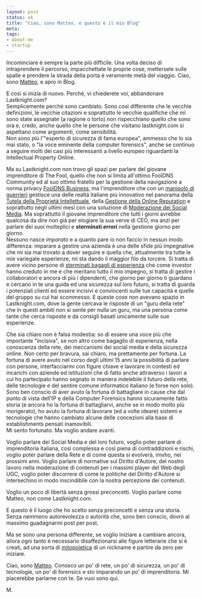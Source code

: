 ```yaml
--- 
layout: post
status: ok
title: "Ciao, sono Matteo, e questo è il mio Blog"
meta: 
tags: 
- about-me
- startup
---
```

Incominciare è sempre la parte più difficile. Una volta deciso di intraprendere il percorso, impacchettate le proprie cose, mettersele sulle spalle e prendere la strada della porta è veramente metà del viaggio.
Ciao, sono [Matteo][me], e apro in Blog.  
  
E così si inizia di nuovo. Perché, vi chiederete voi, abbandonare Lastknight.com?  
Semplicemente perché sono cambiato. Sono così differente che le vecchie definizioni, le vecchie citazioni e soprattutto le vecchie qualifiche che mi sono state assegnate (a ragione o torto) non rispecchiano quello che sono ora e, credo, anche quello che le persone che visitano lastknight.com si aspettano come argomenti, come sensibilità.  
Non sono più l'"esperto di sicurezza di fama europea", ammesso che lo sia mai stato, o "la voce eminente della computer forensics", anche se continuo a seguire molti dei casi più interessanti a livello europeo riguardanti la Intellectual Property Online.  
  
Ma su Lastknight.com non trovo gli spazi per parlare del giovane imprenditore di The Fool, quello che non si limita all'ottimo FoolDNS Community ed al suo ottimo fratello per la gestione della navigazione a norma privacy [FoolDNS Business][business], ma l'imprenditore che con un [manipolo di guerrieri][noi] gestisce  una delle realtà italiane più innovativo nel panorama della [Tutela della Proprietà Intellettuale][tf-ip], della [Gestione della Online Reputation][tf-re] e soprattutto negli ultimi mesi con una soluzione di [Moderazione dei Social Media][tf-mo]. Ma soprattutto il giovane imprenditore che tutti i giorni avrebbe qualcosa da dire non già per elogiare la sua verve di CEO, ma anzi per parlare dei suoi molteplici e **sterminati errori** nella gestione giorno per giorno.  
Nessuno nasce *imparato* e a quanto pare io non faccio in nessun modo differenza: imparare a gestire una azienda è una delle sfide più impegnative che mi sia mai trovato a dover seguire e quella che, attualmente tra tutte le mie variegate esperienze, mi sta dando il maggior filo da torcere. Si tratta di avere vicino persone di [sterminati bagagli di esperienza][massimo] che come investor hanno creduto in me e che meritano tutto il mio impegno, si tratta di gestire i collaboratori e ancora di più i dipendenti, che giorno per giorno ti guardano e cercano in te una guida ed una sicurezza sul loro futuro, si tratta di guarda i potenziali clienti ed essere incisivi e convincenti sulle tue capacità e quelle del gruppo su cui hai scommesso. E queste cose non avevano spazio in Lastknight.com, dove la gente cercava le risposte di un "guru della rete" che in questi ambiti non si sente per nulla un guru, ma una persona come tante che cerca risposte e da consigli basati unicamente sulle sue esperienze.  
  
Che sia chiaro non è falsa modestia: so di essere una voce più che importante "incisiva", se non altro come bagaglio di esperienza, nella conoscenza della rete, dei meccanismi dei social media e della sicurezza online. Non certo per bravura, sai chiaro, ma prettamente per fortuna. La fortuna di avere avuto nel corso degli ultimi 15 anni la possibilità di parlare con persone, interfacciarmi con figure chiave e lavorare in contesti ed incarichi con aziende ed istituzioni che di fatto anche attraverso i lavori a cui ho partecipato hanno segnato in maniera indelebile il futuro della rete, delle tecnologie e del sentire comune informatico italiano (e forse non solo). Sono ben conscio di aver avuto la fortuna di battagliare in cause che dal punto di vista dell'IP e della Computer Forensics hanno sicuramente fatto storia (e ancora ho la fortuna di battagliarvi, anche se in modo molto più morigerato), ho avuto la fortuna di lavorare (ed a volte ideare) sistemi e tecnologie che hanno cambiato alcune delle concezioni alla base di establishments pensati inamovibili.  
Mi sento fortunato. Ma voglio andare avanti.  
  
Voglio parlare dei Social Media e del loro futuro, voglio poter parlare di imprenditoria italiana, così complessa e così piena di contraddizioni e rischi, voglio poter parlare della Rete e di come questa si evolverà, imvho, nei prossimi anni. Voglio parlare di normative sul Diritto d'Autore, del nostro lavoro nella moderazione di contenuti per i massimi player del Web degli UGC, voglio poter discorrere di come le politiche del Diritto d'Autore si intersechino in modo inscindibile con la nostra percezione dei contenuti.  
  
Voglio un poco di libertà senza grossi preconcetti. Voglio parlare come Matteo, non come Lastknight.com.  
  
E questo è il luogo che ho scelto senza preconcetti e senza una storia. Senza nemmeno autorevolezza o autorità che, sono ben conscio, dovrò al massimo guadagnarmi post per post.  
  
Ma se sono una persona differente, se voglio iniziare a cambiare ancora, allora ogni tanto è necessario disaffezionarsi alle figure letterarie che si è creati, ad una sorta di [mitopoietica][mito] di un nickname e partire da zero per iniziare.  
  
Ciao, sono [Matteo][me]. Conosco un po' di rete, un po' di sicurezza, un po' di tecnologie, un po' di forensics e sto imparando un po' di imprenditoria. Mi piacerebbe parlarne con te. Se vuoi sono qui.  
  
M.

[business]: http://fooldns.com
[noi]: http://thefool.it
[mito]: http://it.wikipedia.org/wiki/Mitopoiesi
[tf-ip]: http://thefool.it/prodotti/#product-864
[me]: /profile
[tf-re]: http://buzztrainers.com
[tf-mo]: http://thefool.it/prodotti/#product-856
[massimo]: http://www.daringtodo.com/lang/it/2010/03/01/massimo-giacomini-lo-sguardo-oltre-il-muro/
